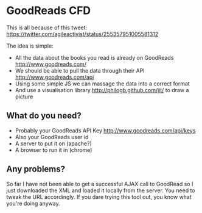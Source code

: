 # GoodReads CFD

This is all because of this tweet: https://twitter.com/agileactivist/status/255357951005581312

The idea is simple:

* All the data about the books you read is already on GoodReads http://www.goodreads.com/
* We should be able to pull the data through their API http://www.goodreads.com/api
* Using some simple JS we can massage the data into a correct format
* And use a visualisation library http://philogb.github.com/jit/ to draw a picture

## What do you need?
* Probably your GoodReads API Key http://www.goodreads.com/api/keys
* Also your GoodReads user id
* A server to put it on (apache?)
* A browser to run it in (chrome)

## Any problems?
So far I have not been able to get a successful AJAX call to GoodRead so I just downloaded the XML and loaded it locally from the server. You need to tweak the URL accordingly. If you dare trying this tool out, you know what you're doing anyway.
